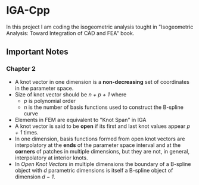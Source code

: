 # IGA-Cpp
In this project I am coding the isogeometric analysis tought in "Isogeometric Analysis: Toward Integration of CAD and FEA" book.

## Important Notes
### Chapter 2
- A knot vector in one dimension is a **non-decreasing** set of coordinates in the parameter space.
- Size of knot vector should be *n + p + 1* where
  - *p* is polynomial order
  - *n* is the number of basis functions used to construct the B-spline curve
- Elements in FEM are equivalent to "Knot Span" in IGA
- A knot vector is said to be **open** if its first and last knot values appear *p + 1* times.
- In one dimension, basis functions formed from open knot vectors are interpolatory at the **ends** of the parameter space interval and at the **corners** of patches in multiple dimensions, but they are not, in general, interpolatory at interior knots.
- In *Open Knot Vectors* in multiple dimensions the boundary of a B-spline object with *d* parametric dimensions is itself a B-spline object of dimension *d − 1*. 
